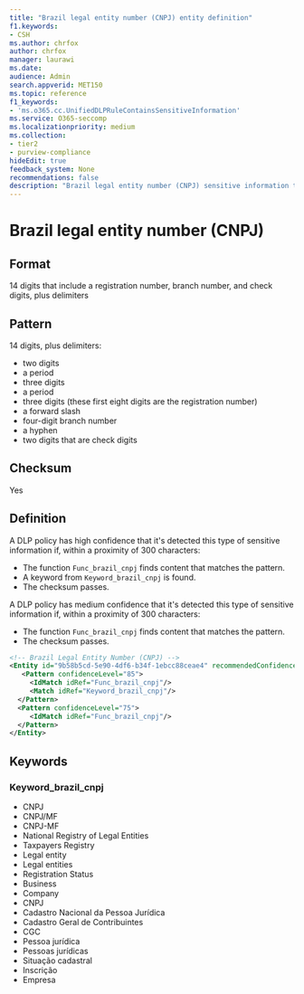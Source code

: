 ```yaml
---
title: "Brazil legal entity number (CNPJ) entity definition"
f1.keywords:
- CSH
ms.author: chrfox
author: chrfox
manager: laurawi
ms.date:
audience: Admin
search.appverid: MET150
ms.topic: reference
f1_keywords:
- 'ms.o365.cc.UnifiedDLPRuleContainsSensitiveInformation'
ms.service: O365-seccomp
ms.localizationpriority: medium
ms.collection:
- tier2
- purview-compliance
hideEdit: true
feedback_system: None
recommendations: false
description: "Brazil legal entity number (CNPJ) sensitive information type entity definition."
---
```


# Brazil legal entity number (CNPJ)

## Format

14 digits that include a registration number, branch number, and check digits, plus delimiters

## Pattern

14 digits, plus delimiters:

- two digits
- a period
- three digits
- a period
- three digits (these first eight digits are the registration number)
- a forward slash
- four-digit branch number
- a hyphen
- two digits that are check digits

## Checksum

Yes

## Definition

A DLP policy has high confidence that it's detected this type of sensitive information if, within a proximity of 300 characters:

- The function `Func_brazil_cnpj` finds content that matches the pattern.
- A keyword from `Keyword_brazil_cnpj` is found.
- The checksum passes.

A DLP policy has medium confidence that it's detected this type of sensitive information if, within a proximity of 300 characters:

- The function `Func_brazil_cnpj` finds content that matches the pattern.
- The checksum passes.

```xml
<!-- Brazil Legal Entity Number (CNPJ) -->
<Entity id="9b58b5cd-5e90-4df6-b34f-1ebcc88ceae4" recommendedConfidence="85" patternsProximity="300">
   <Pattern confidenceLevel="85">
     <IdMatch idRef="Func_brazil_cnpj"/>
     <Match idRef="Keyword_brazil_cnpj"/>
  </Pattern>
  <Pattern confidenceLevel="75">
     <IdMatch idRef="Func_brazil_cnpj"/>
  </Pattern>
</Entity>
```

## Keywords

### Keyword_brazil_cnpj

- CNPJ
- CNPJ/MF
- CNPJ-MF
- National Registry of Legal Entities
- Taxpayers Registry
- Legal entity
- Legal entities
- Registration Status
- Business
- Company
- CNPJ
- Cadastro Nacional da Pessoa Jurídica
- Cadastro Geral de Contribuintes
- CGC
- Pessoa jurídica
- Pessoas jurídicas
- Situação cadastral
- Inscrição
- Empresa